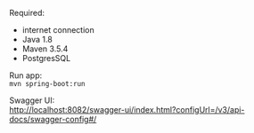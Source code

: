 Required:
* internet connection
* Java 1.8
* Maven 3.5.4
* PostgresSQL

Run app:  
```mvn spring-boot:run```

Swagger UI:  
[http://localhost:8082/swagger-ui/index.html?configUrl=/v3/api-docs/swagger-config#/](http://localhost:8082/swagger-ui/index.html?configUrl=/v3/api-docs/swagger-config#/)